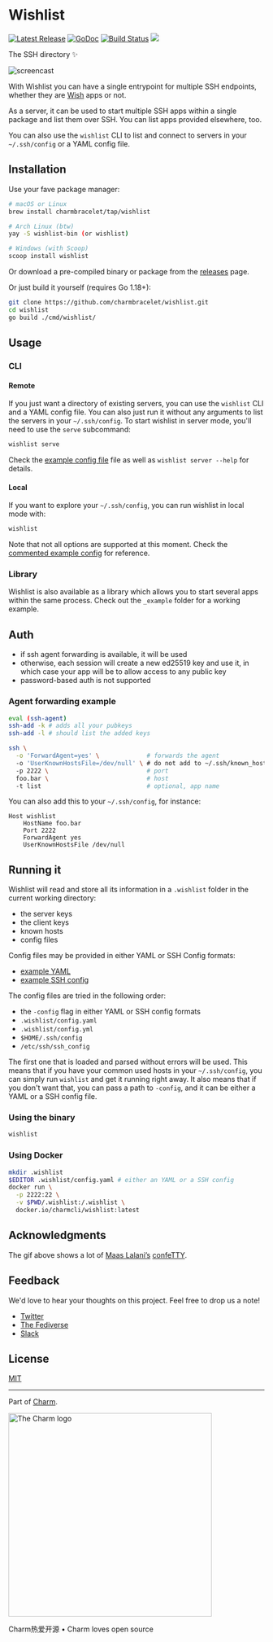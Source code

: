 Wishlist
========

<p>
    <a href="https://github.com/charmbracelet/wishlist/releases"><img src="https://img.shields.io/github/release/charmbracelet/wishlist.svg" alt="Latest Release"></a>
    <a href="https://pkg.go.dev/github.com/charmbracelet/wishlist?tab=doc"><img src="https://godoc.org/github.com/golang/gddo?status.svg" alt="GoDoc"></a>
    <a href="https://github.com/charmbracelet/wishlist/actions"><img src="https://github.com/charmbracelet/wishlist/workflows/build/badge.svg" alt="Build Status"></a>
    <a href="https://nightly.link/charmbracelet/wishlist/workflows/nightly/main"><img src="https://shields.io/badge/-Nightly%20Builds-orange?logo=hackthebox&logoColor=fff&style=appveyor"/></a>
</p>

The SSH directory ✨

![screencast](https://user-images.githubusercontent.com/245435/148814423-2a3b05b4-fb79-4ff9-a475-1942d6ffb363.gif)

With Wishlist you can have a single entrypoint for multiple SSH endpoints, whether they are [Wish](https://github.com/charmbracelet/wish) apps or not.

As a server, it can be used to start multiple SSH apps within a single package and list them over SSH.
You can list apps provided elsewhere, too.

You can also use the `wishlist` CLI to list and connect to servers in your `~/.ssh/config` or a YAML config file.

## Installation

Use your fave package manager:

```bash
# macOS or Linux
brew install charmbracelet/tap/wishlist

# Arch Linux (btw)
yay -S wishlist-bin (or wishlist)

# Windows (with Scoop)
scoop install wishlist
```

Or download a pre-compiled binary or package from the [releases][releases] page.

Or just build it yourself (requires Go 1.18+):

```bash
git clone https://github.com/charmbracelet/wishlist.git
cd wishlist
go build ./cmd/wishlist/
```

[releases]: https://github.com/charmbracelet/wishlist/releases


## Usage

### CLI

#### Remote

If you just want a directory of existing servers, you can use the `wishlist` CLI and a YAML config file. You can also just run it without any arguments to list the servers in your `~/.ssh/config`.
To start wishlist in server mode, you'll need to use the `serve` subcommand:

```sh
wishlist serve
```

Check the [example config file](/_example/config.yaml) file as well as `wishlist server --help` for details.

#### Local

If you want to explore your `~/.ssh/config`, you can run wishlist in local mode with:

```sh
wishlist
```

Note that not all options are supported at this moment. Check the [commented example config](/_example/config) for reference.

### Library

Wishlist is also available as a library which allows you to start several apps within the same process.
Check out the `_example` folder for a working example.

## Auth

* if ssh agent forwarding is available, it will be used
* otherwise, each session will create a new ed25519 key and use it, in which case your app will be to allow access to any public key
* password-based auth is not supported

### Agent forwarding example

```sh
eval (ssh-agent)
ssh-add -k # adds all your pubkeys
ssh-add -l # should list the added keys

ssh \
  -o 'ForwardAgent=yes' \             # forwards the agent
  -o 'UserKnownHostsFile=/dev/null' \ # do not add to ~/.ssh/known_hosts, optional
  -p 2222 \                           # port
  foo.bar \                           # host
  -t list                             # optional, app name
```

You can also add this to your `~/.ssh/config`, for instance:

```sshconfig
Host wishlist
	HostName foo.bar
	Port 2222
	ForwardAgent yes
	UserKnownHostsFile /dev/null
```

## Running it

Wishlist will read and store all its information in a `.wishlist` folder in the current working directory:

- the server keys
- the client keys
- known hosts
- config files

Config files may be provided in either YAML or SSH Config formats:

- [example YAML](/_example/config.yaml)
- [example SSH config](/_example/config)

The config files are tried in the following order:

- the `-config` flag in either YAML or SSH config formats
- `.wishlist/config.yaml`
- `.wishlist/config.yml`
- `$HOME/.ssh/config`
- `/etc/ssh/ssh_config`

The first one that is loaded and parsed without errors will be used.
This means that if you have your common used hosts in your `~/.ssh/config`, you can simply run `wishlist` and get it running right away.
It also means that if you don't want that, you can pass a path to `-config`, and it can be either a YAML or a SSH config file.

### Using the binary

```sh
wishlist
```

### Using Docker

```sh
mkdir .wishlist
$EDITOR .wishlist/config.yaml # either an YAML or a SSH config
docker run \
  -p 2222:22 \
  -v $PWD/.wishlist:/.wishlist \
  docker.io/charmcli/wishlist:latest
```

## Acknowledgments

The gif above shows a lot of [Maas Lalani’s](https://github.com/maaslalani) [confeTTY](https://github.com/maaslalani/confetty).

## Feedback

We'd love to hear your thoughts on this project. Feel free to drop us a note!

* [Twitter](https://twitter.com/charmcli)
* [The Fediverse](https://mastodon.technology/@charm)
* [Slack](https://charm.sh/slack)

## License

[MIT](/LICENSE)

***

Part of [Charm](https://charm.sh).

<a href="https://charm.sh/"><img alt="The Charm logo" src="https://stuff.charm.sh/charm-badge.jpg" width="400"></a>

Charm热爱开源 • Charm loves open source
